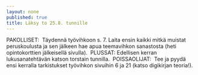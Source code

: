 ```yaml
---
layout: none
published: true
title: Läksy to 25.8. tunnille
---
```

PAKOLLISET:
​
Täydennä työvihkoon s. 7. Laita ensin kaikki mitkä muistat peruskoulusta ja sen jälkeen hae apua teemavihkon sanastosta (heti opintokorttien jälkeisellä sivulla).
​
PLUSSAT:
Edellisen kerran lukusanatehtävän katson torstain tunnilla.
​
POISSAOLIJAT: 
​
Tee ja pyydä ensi kerralla tarkistukset työvihkon sivuihin 6 ja 21 (katso digikirjan teoria!).
